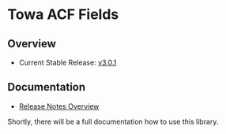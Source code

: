 # Towa ACF Fields

## Overview

* Current Stable Release: [v3.0.1]

## Documentation

* [Release Notes Overview](./docs/release-notes/Index.md)

Shortly, there will be a full documentation how to use this library.

[v3.0.1]: https://github.com/digit-one-dev/d1-acf-fields/releases/tag/v3.0.1
